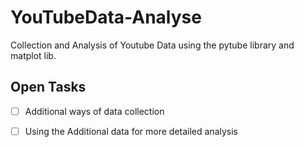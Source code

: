 # YouTubeData-Analyse

Collection and Analysis of Youtube Data using the pytube library and matplot lib.

## Open Tasks

- [ ] Additional ways of data collection
- [ ] Using the Additional data for more detailed analysis


